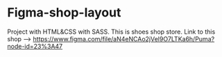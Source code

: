 # Figma-shop-layout
Project with HTML&CSS with SASS. This is shoes shop store. Link to this shop --> https://www.figma.com/file/aN4eNCAo2jVel9O7LTKa6h/Puma?node-id=23%3A47
